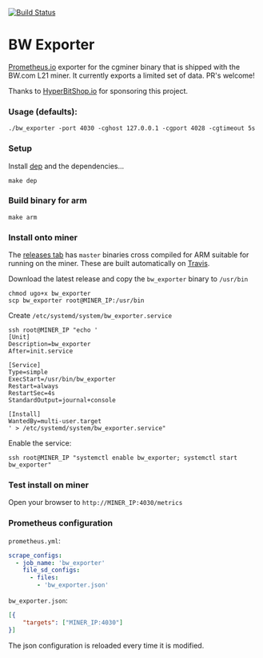 [![Build Status](https://travis-ci.org/blockassets/bw_exporter.svg?branch=master)](https://travis-ci.org/blockassets/bw_exporter)

# BW Exporter

[Prometheus.io](https://prometheus.io/) exporter for the cgminer binary that is shipped with the BW.com L21 miner. It currently exports a limited set of data. PR's welcome!

Thanks to [HyperBitShop.io](https://hyperbitshop.io) for sponsoring this project.

### Usage (defaults):

``
./bw_exporter -port 4030 -cghost 127.0.0.1 -cgport 4028 -cgtimeout 5s 
``

### Setup

Install [dep](https://github.com/golang/dep) and the dependencies...

`make dep`

### Build binary for arm

`make arm`

### Install onto miner

The [releases tab](https://github.com/blockassets/bw_exporter/releases) has `master` binaries cross compiled for ARM suitable for running on the miner. These are built automatically on [Travis](https://travis-ci.org/blockassets/bw_exporter).

Download the latest release and copy the `bw_exporter` binary to `/usr/bin`

```
chmod ugo+x bw_exporter
scp bw_exporter root@MINER_IP:/usr/bin
```

Create `/etc/systemd/system/bw_exporter.service`

```
ssh root@MINER_IP "echo '
[Unit]
Description=bw_exporter
After=init.service

[Service]
Type=simple
ExecStart=/usr/bin/bw_exporter
Restart=always
RestartSec=4s
StandardOutput=journal+console

[Install]
WantedBy=multi-user.target
' > /etc/systemd/system/bw_exporter.service"
```

Enable the service:

```
ssh root@MINER_IP "systemctl enable bw_exporter; systemctl start bw_exporter"
```

### Test install on miner

Open your browser to `http://MINER_IP:4030/metrics`

### Prometheus configuration

`prometheus.yml`:

```yaml
scrape_configs:
  - job_name: 'bw_exporter'
    file_sd_configs:
      - files:
        - 'bw_exporter.json'
```

`bw_exporter.json`:
```json
[{
	"targets": ["MINER_IP:4030"]
}]
```

The json configuration is reloaded every time it is modified.
